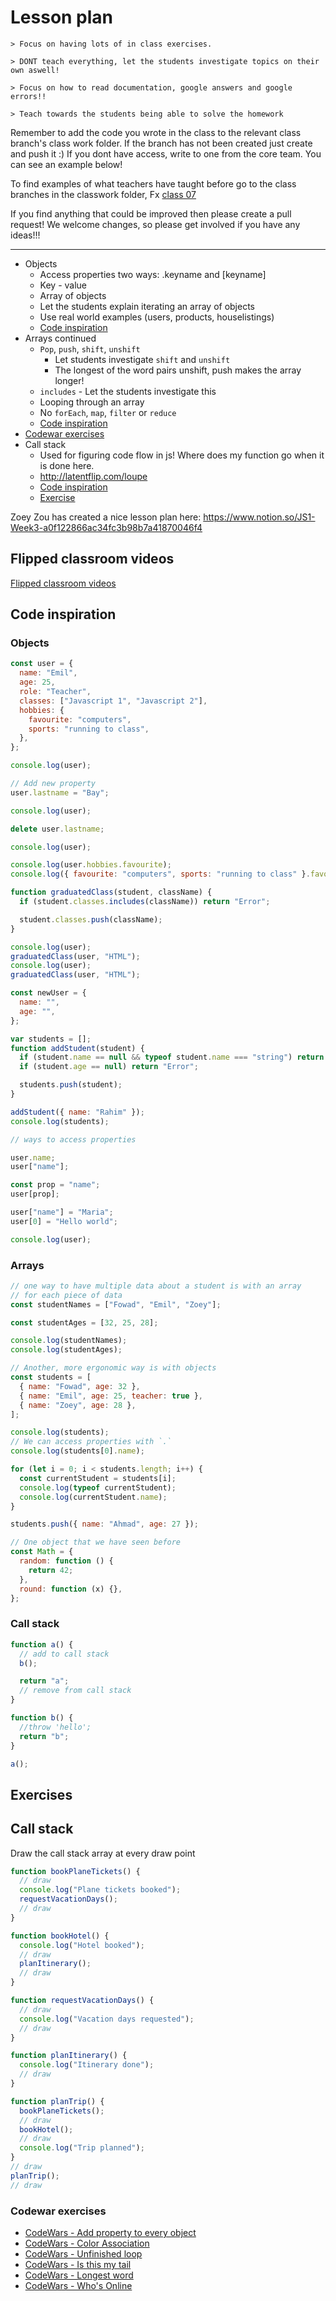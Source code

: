 # Lesson plan

```
> Focus on having lots of in class exercises.

> DONT teach everything, let the students investigate topics on their own aswell!

> Focus on how to read documentation, google answers and google errors!!

> Teach towards the students being able to solve the homework
```

Remember to add the code you wrote in the class to the relevant class branch's class work folder. If the branch has not been created just create and push it :) If you dont have access, write to one from the core team. You can see an example below!

To find examples of what teachers have taught before go to the class branches in the classwork folder, Fx [class 07](https://github.com/HackYourFuture-CPH/JavaScript/tree/class07/JavaScript1/Week1/classwork)

If you find anything that could be improved then please create a pull request! We welcome changes, so please get involved if you have any ideas!!!

---

- Objects
  - Access properties two ways: .keyname and [keyname]
  - Key - value
  - Array of objects
  - Let the students explain iterating an array of objects
  - Use real world examples (users, products, houselistings)
  - [Code inspiration](#objects)
- Arrays continued
  - `Pop`, `push`, `shift`, `unshift`
    - Let students investigate `shift` and `unshift`
    - The longest of the word pairs unshift, push makes the array longer!
  - `includes` - Let the students investigate this
  - Looping through an array
  - No `forEach`, `map`, `filter` or `reduce`
  - [Code inspiration](#arrays)
- [Codewar exercises](#codewar-exercises)
- Call stack
  - Used for figuring code flow in js! Where does my function go when it is done here.
  - http://latentflip.com/loupe
  - [Code inspiration](#call-stack)
  - [Exercise](#call-stack-1)

Zoey Zou has created a nice lesson plan here: https://www.notion.so/JS1-Week3-a0f122866ac34fc3b98b7a41870046f4

## Flipped classroom videos

[Flipped classroom videos](https://github.com/HackYourFuture-CPH/JavaScript/blob/main/javascript1/week3/preparation.md#flipped-classroom-videos)

## Code inspiration

### Objects

```js
const user = {
  name: "Emil",
  age: 25,
  role: "Teacher",
  classes: ["Javascript 1", "Javascript 2"],
  hobbies: {
    favourite: "computers",
    sports: "running to class",
  },
};

console.log(user);

// Add new property
user.lastname = "Bay";

console.log(user);

delete user.lastname;

console.log(user);

console.log(user.hobbies.favourite);
console.log({ favourite: "computers", sports: "running to class" }.favourite);

function graduatedClass(student, className) {
  if (student.classes.includes(className)) return "Error";

  student.classes.push(className);
}

console.log(user);
graduatedClass(user, "HTML");
console.log(user);
graduatedClass(user, "HTML");

const newUser = {
  name: "",
  age: "",
};

var students = [];
function addStudent(student) {
  if (student.name == null && typeof student.name === "string") return "Error";
  if (student.age == null) return "Error";

  students.push(student);
}

addStudent({ name: "Rahim" });
console.log(students);

// ways to access properties

user.name;
user["name"];

const prop = "name";
user[prop];

user["name"] = "Maria";
user[0] = "Hello world";

console.log(user);
```

### Arrays

```js
// one way to have multiple data about a student is with an array
// for each piece of data
const studentNames = ["Fowad", "Emil", "Zoey"];

const studentAges = [32, 25, 28];

console.log(studentNames);
console.log(studentAges);

// Another, more ergonomic way is with objects
const students = [
  { name: "Fowad", age: 32 },
  { name: "Emil", age: 25, teacher: true },
  { name: "Zoey", age: 28 },
];

console.log(students);
// We can access properties with `.`
console.log(students[0].name);

for (let i = 0; i < students.length; i++) {
  const currentStudent = students[i];
  console.log(typeof currentStudent);
  console.log(currentStudent.name);
}

students.push({ name: "Ahmad", age: 27 });

// One object that we have seen before
const Math = {
  random: function () {
    return 42;
  },
  round: function (x) {},
};
```

### Call stack

```js
function a() {
  // add to call stack
  b();

  return "a";
  // remove from call stack
}

function b() {
  //throw 'hello';
  return "b";
}

a();
```

## Exercises

## Call stack

Draw the call stack array at every draw point

```js
function bookPlaneTickets() {
  // draw
  console.log("Plane tickets booked");
  requestVacationDays();
  // draw
}

function bookHotel() {
  console.log("Hotel booked");
  // draw
  planItinerary();
  // draw
}

function requestVacationDays() {
  // draw
  console.log("Vacation days requested");
  // draw
}

function planItinerary() {
  console.log("Itinerary done");
  // draw
}

function planTrip() {
  bookPlaneTickets();
  // draw
  bookHotel();
  // draw
  console.log("Trip planned");
}
// draw
planTrip();
// draw
```

### Codewar exercises

- [CodeWars - Add property to every object](https://www.codewars.com/kata/add-property-to-every-object-in-array/train/javascript)
- [CodeWars - Color Association](https://www.codewars.com/kata/colour-association/train/javascript)
- [CodeWars - Unfinished loop](https://www.codewars.com/kata/unfinished-loop-bug-fixing-number-1/train/javascript)
- [CodeWars - Is this my tail](https://www.codewars.com/kata/is-this-my-tail/train/javascript)
- [CodeWars - Longest word](https://www.codewars.com/kata/squash-the-bugs/train/javascript)
- [CodeWars - Who's Online](https://www.codewars.com/kata/whos-online/train/javascript)
